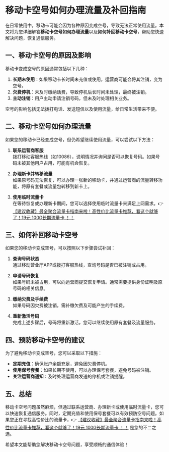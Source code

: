 # 移动卡空号如何办理流量及补回指南

在日常使用中，移动卡可能会因为各种原因变成空号，导致无法正常使用流量。本文将为您详细解答**移动卡空号如何办理流量**以及**如何补回移动卡空号**，帮助您快速解决问题，恢复通信服务。

## 一、移动卡空号的原因及影响

移动卡变成空号的原因通常包括以下几种：  
1. **长期未使用**：如果移动卡长时间未充值或使用，运营商可能会将其注销，变为空号。  
2. **欠费停机**：未及时缴纳话费，导致停机后长时间未处理，最终被注销。  
3. **主动注销**：用户主动申请注销号码，但未及时处理相关业务。  

空号的影响包括无法拨打电话、发送短信以及使用流量，给日常生活带来不便。

## 二、移动卡空号如何办理流量

如果您的移动卡已经变成空号，但仍希望继续使用流量，可以尝试以下方法：  

1. **联系运营商客服**  
   拨打移动客服热线（如10086），说明情况并询问是否可以恢复号码。如果号码未被其他用户占用，可能有机会恢复。  

2. **办理新卡并转移流量**  
   如果原号码无法恢复，可以办理一张新的移动卡，并通过运营商的流量转移功能，将原有套餐或流量包转移到新卡上。  

3. **使用临时流量卡**  
   在等待恢复或办理新卡期间，您可以选择使用临时流量卡来满足上网需求。👉 [【建议收藏】最全聚合流量卡指南来啦！高性价比流量卡推荐，看这个就够了！19元 100G长期流量卡 ！！](https://bit.ly/Liuliangka)

## 三、如何补回移动卡空号

如果您的移动卡变成空号，可以按照以下步骤尝试补回：  

1. **查询号码状态**  
   通过移动营业厅APP或拨打客服热线，查询号码是否已被注销或占用。  

2. **申请号码恢复**  
   如果号码未被占用，可以向运营商提交恢复申请。通常需要提供身份证明及原号码的相关信息。  

3. **缴纳欠费及手续费**  
   如果号码因欠费被注销，需补缴欠费及可能产生的手续费。  

4. **重新激活号码**  
   完成上述步骤后，号码将重新激活，您可以继续使用原有套餐及流量服务。  

## 四、预防移动卡空号的建议

为了避免移动卡变成空号，您可以采取以下措施：  
- **定期充值**：确保账户余额充足，避免因欠费停机。  
- **使用保号套餐**：如果长期不使用，可以办理保号套餐，避免号码被注销。  
- **关注运营商通知**：及时处理运营商发送的停机或注销提醒。  

## 五、总结

移动卡空号问题虽然麻烦，但通过联系运营商、办理新卡或使用临时流量卡，您可以快速恢复通信服务。同时，定期充值和使用保号套餐可以有效预防空号问题。如果您正在寻找高性价比的流量卡，👉 [【建议收藏】最全聚合流量卡指南来啦！高性价比流量卡推荐，看这个就够了！19元 100G长期流量卡 ！！](https://bit.ly/Liuliangka) 是您的不二之选。  

希望本文能帮助您解决移动卡空号问题，享受顺畅的通信体验！
